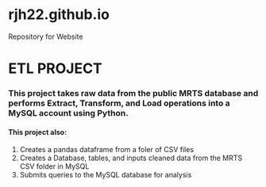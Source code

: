 # rjh22.github.io
Repository for Website
# ETL PROJECT
### This project takes raw data from the public MRTS database and performs Extract, Transform, and Load operations into a MySQL account using Python.
#### This project also:
1. Creates a pandas dataframe from a foler of CSV files
2. Creates a Database, tables, and inputs cleaned data from the MRTS CSV folder in MySQL
3. Submits queries to the MySQL database for analysis
